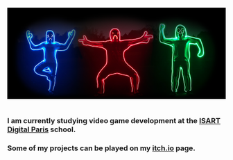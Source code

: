 <img align="center" src="banner.png"/><br><br>

<h3>I am currently studying video game development at the <a href="https://www.isart.fr/" target="_blank">ISART Digital Paris</a> school.</h3>

<h3>Some of my projects can be played on my <a href="https://vynokris.itch.io/" target="_blank">itch.io</a> page.</h3>


<!--
**Vynokris/Vynokris** is a ✨ _special_ ✨ repository because its `README.md` (this file) appears on your GitHub profile.

Here are some ideas to get you started:

- 🔭 I’m currently working on ...
- 🌱 I’m currently learning ...
- 👯 I’m looking to collaborate on ...
- 🤔 I’m looking for help with ...
- 💬 Ask me about ...
- 📫 How to reach me: ...
- ⚡ Fun fact: ...
-->
